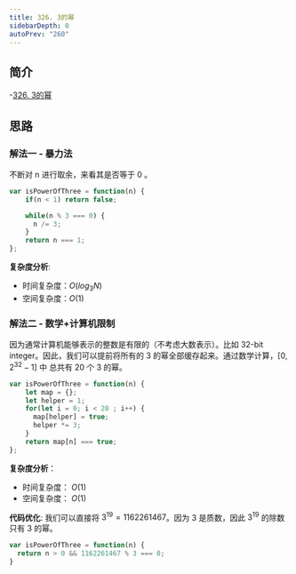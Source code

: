 ```yaml
---
title: 326. 3的幂
sidebarDepth: 0
autoPrev: "260"
---  
```

 
 
## 简介
-[326. 3的幂](https://leetcode-cn.com/problems/power-of-three/)

## 思路
### 解法一 - 暴力法
不断对 n 进行取余，来看其是否等于 0 。

```javascript
var isPowerOfThree = function(n) {
    if(n < 1) return false;

    while(n % 3 === 0) {
      n /= 3;
    }
    return n === 1;
};

```
**复杂度分析**:
- 时间复杂度：$O(log_3N)$
- 空间复杂度：$O(1)$

### 解法二 - 数学+计算机限制
因为通常计算机能够表示的整数是有限的（不考虑大数表示）。比如 32-bit integer。因此，我们可以提前将所有的 3 的幂全部缓存起来。通过数学计算，$[0, 2^{32}-1]$ 中 总共有 20 个 3 的幂。

```javascript
var isPowerOfThree = function(n) {
    let map = {};
    let helper = 1;
    for(let i = 0; i < 20 ; i++) {
      map[helper] = true;
      helper *= 3; 
    }
    return map[n] === true;
};
```

**复杂度分析**：
- 时间复杂度： $O(1)$
- 空间复杂度： $O(1)$

**代码优化**:
我们可以直接将 $3^{19} = 1162261467$。因为 3 是质数，因此 $3^{19}$ 的除数只有 3 的幂。
```javascript
var isPowerOfThree = function(n) {
  return n > 0 && 1162261467 % 3 === 0;
}
```